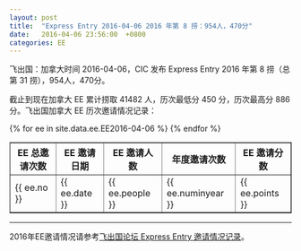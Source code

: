 ```yaml
---
layout: post
title:  "Express Entry 2016-04-06 2016 年第 8 捞：954人，470分"
date:   2016-04-06 23:56:00  +0800
categories: EE
---
```


飞出国：加拿大时间 2016-04-06，CIC 发布 Express Entry 2016 年第 8 捞（总第 31 捞），954人，470分。

截止到现在加拿大 EE 累计捞取 41482 人，历次最低分 450 分，历次最高分 886分。飞出国加拿大 EE 历次邀请情况记录：

<table border = "1" cellpadding="1" cellspacing="0">
  <tr>
    <th>EE 总邀请次数</th>
    <th>EE 邀请日期</th>
    <th>EE 邀请人数</th>
    <th>年度邀请次数</th>
    <th>EE 邀请分数</th>
  </tr>
{% for ee in site.data.ee.EE2016-04-06 %}
<tr>
<td> {{ ee.no }} </td>
<td> {{ ee.date }} </td>
<td> {{ ee.people }} </td>
<td> {{ ee.numinyear }} </td>
<td> {{ ee.points }} </td>
</tr>
{% endfor %}
</table>

------

2016年EE邀请情况请参考<a href="http://bbs.fcgvisa.com/t/2016-express-entry-ita-ee/9588" target="_blank">飞出国论坛 Express Entry 邀请情况记录</a>。